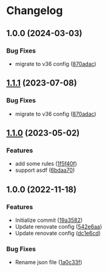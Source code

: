 # Changelog

## 1.0.0 (2024-03-03)


### Bug Fixes

* migrate to v36 config ([870adac](https://github.com/re-taro/renovate-config/commit/870adacbe4092c96736e4c6f1ffc08e8ba666e40))

## [1.1.1](https://github.com/re-taro/renovate-config/compare/1.1.0...1.1.1) (2023-07-08)


### Bug Fixes

* migrate to v36 config ([870adac](https://github.com/re-taro/renovate-config/commit/870adacbe4092c96736e4c6f1ffc08e8ba666e40))

## [1.1.0](https://github.com/re-taro/renovate-config/compare/1.0.0...1.1.0) (2023-05-02)


### Features

* add some rules ([1f5f40f](https://github.com/re-taro/renovate-config/commit/1f5f40f923d27f7f4960bfc079e7da65e455bd21))
* support asdf ([6bdaa70](https://github.com/re-taro/renovate-config/commit/6bdaa705490099c3c4abd254438913af57e9024c))

## 1.0.0 (2022-11-18)


### Features

* Initialize commit ([19a3582](https://github.com/re-taro/renovate-config/commit/19a358236f0f5c8f39160e0165019b4054fd8922))
* Update renovate config ([542e6aa](https://github.com/re-taro/renovate-config/commit/542e6aa2997779817c00f6e100bf409172170e77))
* Update renovate config ([dc1e6cd](https://github.com/re-taro/renovate-config/commit/dc1e6cd34787acdb35e874f2ff65d746f4f6f813))


### Bug Fixes

* Rename json file ([1a0c33f](https://github.com/re-taro/renovate-config/commit/1a0c33f48d392959035121ecd1adad526e4cd3d6))
